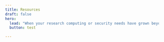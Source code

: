```yaml
---
title: Resources
draft: false
hero:
  lead: "When your research computing or security needs have grown beyond your desktop computer, CCV can help. See below the resources we offer for the Brown community."
  button: test

---
```

